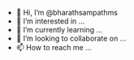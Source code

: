 - 👋 Hi, I’m @bharathsampathms
- 👀 I’m interested in ...
- 🌱 I’m currently learning ...
- 💞️ I’m looking to collaborate on ...
- 📫 How to reach me ...

<!---
bharathsampathms/bharathsampathms is a ✨ special ✨ repository because its `README.md` (this file) appears on your GitHub profile.
You can click the Preview link to take a look at your changes.
--->
